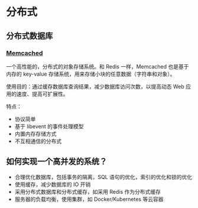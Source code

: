 # 分布式

## 分布式数据库

### [Memcached](http://memcached.org)

一个高性能的，分布式的对象存储系统。和 Redis 一样，Memcached 也是基于内存的 key-value 存储系统，用来存储小块的任意数据（字符串和对象）。

使用目的：通过缓存数据库查询结果，减少数据库访问次数，以提高动态 Web 应用的速度、提高可扩展性。

特点：

- 协议简单
- 基于 libevent 的事件处理模型
- 内置内存存储方式
- 不互相通信的分布式

## 如何实现一个高并发的系统？

- 合理优化数据库，包括事务的隔离，SQL 语句的优化，索引的优化和锁的优化
- 使用缓存，减少数据库的 IO 开销
- 采用分布式数据库和分布式缓存，如采用 Redis 作为分布式缓存
- 服务器的负载均衡，使用集群，如 Docker/Kubernetes 等云容器

